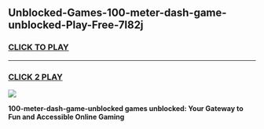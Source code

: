 
## Unblocked-Games-100-meter-dash-game-unblocked-Play-Free-7l82j
<h3>
<a href="https://premium76.site?title=100-meter-dash-game-unblocked&ref=23A">CLICK TO PLAY</a></h3>
<hr>

<h3>
<a href="https://premium76.site?title=100-meter-dash-game-unblocked&ref=23A">CLICK 2 PLAY</a>
  
</h3>

<a href="https://premium76.site?title=100-meter-dash-game-unblocked&ref=23A"><img src="https://clearcache.store/games.png"></a>


**100-meter-dash-game-unblocked games unblocked: Your Gateway to Fun and Accessible Online Gaming**
